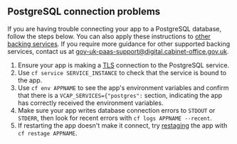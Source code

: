 ## PostgreSQL connection problems

If you are having trouble connecting your app to a PostgreSQL database, follow the steps below. You can also apply these instructions to [other backing services](/#deploy-a-backing-or-routing-service). If you require more guidance for other supported backing services, contact us at gov-uk-paas-support@digital.cabinet-office.gov.uk.

1. Ensure your app is making a [TLS](https://en.wikipedia.org/wiki/Transport_Layer_Security) connection to the PostgreSQL service.
2. Use ``cf service SERVICE_INSTANCE`` to check that the service is bound to the app.
2. Use ``cf env APPNAME`` to see the app's environment variables and confirm that there is a ``VCAP_SERVICES={"postgres":`` section, indicating the app has correctly received the environment variables.
3. Make sure your app writes database connection errors to `STDOUT` or `STDERR`, then look for recent errors with ``cf logs APPNAME --recent``.
4. If restarting the app doesn't make it connect, try [restaging](https://docs.cloudfoundry.org/devguide/deploy-apps/start-restart-restage.html#restage) the app with ``cf restage APPNAME``.

